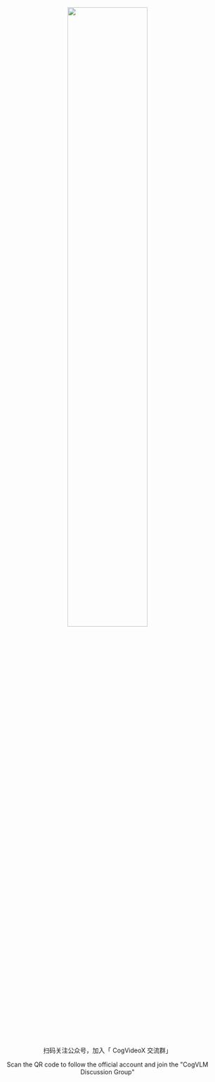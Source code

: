 <div align="center">
<img src=wechat.jpg width="60%"/>

<p> 扫码关注公众号，加入「 CogVideoX 交流群」 </p>
<p> Scan the QR code to follow the official account and join the "CogVLM Discussion Group" </p>
</div>

